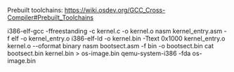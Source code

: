 Prebuilt toolchains: https://wiki.osdev.org/GCC_Cross-Compiler#Prebuilt_Toolchains

i386-elf-gcc -ffreestanding -c kernel.c -o kernel.o
nasm kernel_entry.asm -f elf -o kernel_entry.o
i386-elf-ld -o kernel.bin -Ttext 0x1000 kernel_entry.o kernel.o --oformat binary
nasm bootsect.asm -f bin -o bootsect.bin
cat bootsect.bin kernel.bin > os-image.bin
qemu-system-i386 -fda os-image.bin
